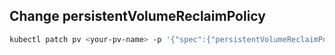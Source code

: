 ## Change persistentVolumeReclaimPolicy
``` bash
kubectl patch pv <your-pv-name> -p '{"spec":{"persistentVolumeReclaimPolicy":"Retain"}}'
```
